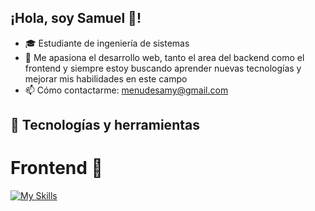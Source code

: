 ## ¡Hola, soy Samuel 👋!

- 🎓 Estudiante de ingeniería de sistemas
- 🚀 Me apasiona el desarrollo web, tanto el area del backend como el frontend y siempre estoy buscando aprender nuevas tecnologías y mejorar mis habilidades en este campo
- 📫 Cómo contactarme: menudesamy@gmail.com

## 🔧 Tecnologías y herramientas

# Frontend 🌟
[![My Skills](https://skillicons.dev/icons?i=js,html,css,js,react,ts,tailwind&perline=3)](https://skillicons.dev)


